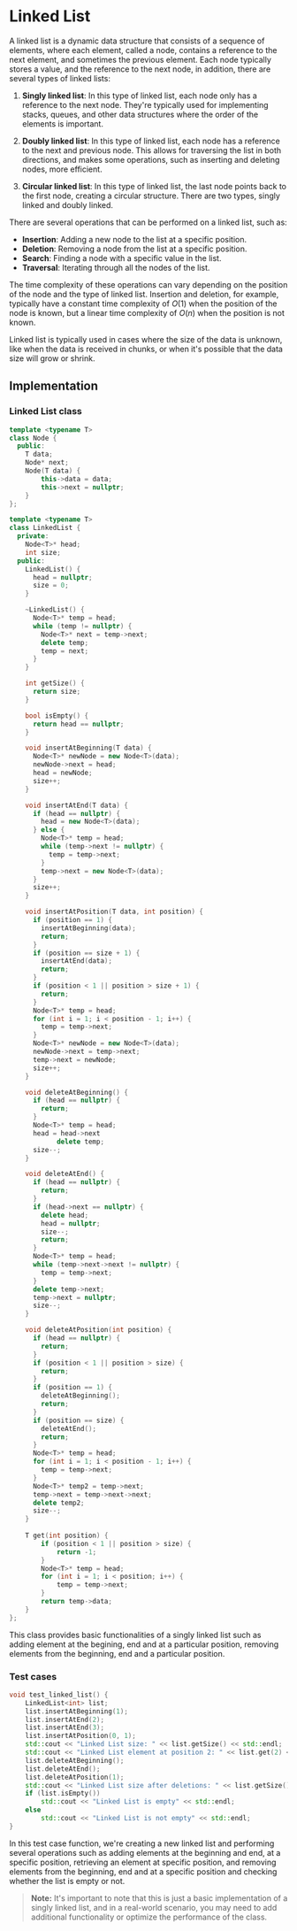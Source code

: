 # Linked List

A linked list is a dynamic data structure that consists of a sequence of elements, where each element, called a node, contains a reference to the next element, and sometimes the previous element. Each node typically stores a value, and the reference to the next node, in addition, there are several types of linked lists:

1. **Singly linked list**: In this type of linked list, each node only has a reference to the next node. They're typically used for implementing stacks, queues, and other data structures where the order of the elements is important.

2. **Doubly linked list**: In this type of linked list, each node has a reference to the next and previous node. This allows for traversing the list in both directions, and makes some operations, such as inserting and deleting nodes, more efficient.

3. **Circular linked list**: In this type of linked list, the last node points back to the first node, creating a circular structure. There are two types, singly linked and doubly linked.

There are several operations that can be performed on a linked list, such as:

- **Insertion**: Adding a new node to the list at a specific position.
- **Deletion**: Removing a node from the list at a specific position.
- **Search**: Finding a node with a specific value in the list.
- **Traversal**: Iterating through all the nodes of the list.

The time complexity of these operations can vary depending on the position of the node and the type of linked list. Insertion and deletion, for example, typically have a constant time complexity of $O(1)$ when the position of the node is known, but a linear time complexity of $O(n)$ when the position is not known.

Linked list is typically used in cases where the size of the data is unknown, like when the data is received in chunks, or when it's possible that the data size will grow or shrink.

## Implementation

### Linked List class

```cpp
template <typename T>
class Node {
  public:
    T data;
    Node* next;
    Node(T data) {
        this->data = data;
        this->next = nullptr;
    }
};

template <typename T>
class LinkedList {
  private:
    Node<T>* head;
    int size;
  public:
    LinkedList() {
      head = nullptr;
      size = 0;
    }

    ~LinkedList() {
      Node<T>* temp = head;
      while (temp != nullptr) {
        Node<T>* next = temp->next;
        delete temp;
        temp = next;
      }
    }

    int getSize() {
      return size;
    }

    bool isEmpty() {
      return head == nullptr;
    }

    void insertAtBeginning(T data) {
      Node<T>* newNode = new Node<T>(data);
      newNode->next = head;
      head = newNode;
      size++;
    }

    void insertAtEnd(T data) {
      if (head == nullptr) {
        head = new Node<T>(data);
      } else {
        Node<T>* temp = head;
        while (temp->next != nullptr) {
          temp = temp->next;
        }
        temp->next = new Node<T>(data);
      }
      size++;
    }

    void insertAtPosition(T data, int position) {
      if (position == 1) {
        insertAtBeginning(data);
        return;
      }
      if (position == size + 1) {
        insertAtEnd(data);
        return;
      }
      if (position < 1 || position > size + 1) {
        return;
      }
      Node<T>* temp = head;
      for (int i = 1; i < position - 1; i++) {
        temp = temp->next;
      }
      Node<T>* newNode = new Node<T>(data);
      newNode->next = temp->next;
      temp->next = newNode;
      size++;
    }

    void deleteAtBeginning() {
      if (head == nullptr) {
        return;
      }
      Node<T>* temp = head;
      head = head->next
            delete temp;
      size--;
    }

    void deleteAtEnd() {
      if (head == nullptr) {
        return;
      }
      if (head->next == nullptr) {
        delete head;
        head = nullptr;
        size--;
        return;
      }
      Node<T>* temp = head;
      while (temp->next->next != nullptr) {
        temp = temp->next;
      }
      delete temp->next;
      temp->next = nullptr;
      size--;
    }

    void deleteAtPosition(int position) {
      if (head == nullptr) {
        return;
      }
      if (position < 1 || position > size) {
        return;
      }
      if (position == 1) {
        deleteAtBeginning();
        return;
      }
      if (position == size) {
        deleteAtEnd();
        return;
      }
      Node<T>* temp = head;
      for (int i = 1; i < position - 1; i++) {
        temp = temp->next;
      }
      Node<T>* temp2 = temp->next;
      temp->next = temp->next->next;
      delete temp2;
      size--;
    }
    
    T get(int position) {
        if (position < 1 || position > size) {
            return -1;
        }
        Node<T>* temp = head;
        for (int i = 1; i < position; i++) {
            temp = temp->next;
        }
        return temp->data;
    }
};
```

This class provides basic functionalities of a singly linked list such as adding element at the begining, end and at a particular position, removing elements from the beginning, end and a particular position.

### Test cases

```cpp
void test_linked_list() {
    LinkedList<int> list;
    list.insertAtBeginning(1);
    list.insertAtEnd(2);
    list.insertAtEnd(3);
    list.insertAtPosition(0, 1);
    std::cout << "Linked List size: " << list.getSize() << std::endl;
    std::cout << "Linked List element at position 2: " << list.get(2) << std::endl;
    list.deleteAtBeginning();
    list.deleteAtEnd();
    list.deleteAtPosition(1);
    std::cout << "Linked List size after deletions: " << list.getSize() << std::endl;
    if (list.isEmpty())
        std::cout << "Linked List is empty" << std::endl;
    else
        std::cout << "Linked List is not empty" << std::endl;
}
```

In this test case function, we're creating a new linked list and performing several operations such as adding elements at the beginning and end, at a specific position, retrieving an element at specific position, and removing elements from the beginning, end and at a specific position and checking whether the list is empty or not.

> **Note:** It's important to note that this is just a basic implementation of a singly linked list, and in a real-world scenario, you may need to add additional functionality or optimize the performance of the class.